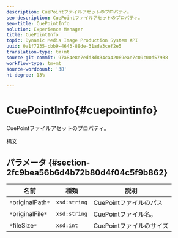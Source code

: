 ```yaml
---
description: CuePointファイルアセットのプロパティ。
seo-description: CuePointファイルアセットのプロパティ。
seo-title: CuePointInfo
solution: Experience Manager
title: CuePointInfo
topic: Dynamic Media Image Production System API
uuid: 0a1f7235-cbb9-4643-88de-31ada3cef2e5
translation-type: tm+mt
source-git-commit: 97a84e8e7edd3d834ca42069eae7c09c00d57938
workflow-type: tm+mt
source-wordcount: '38'
ht-degree: 13%

---
```



# CuePointInfo{#cuepointinfo}

CuePointファイルアセットのプロパティ。

構文

## パラメータ {#section-2fc9bea56b6d4b72b80d4f04c5f9b862}

| 名前 | 種類 | 説明 |
|---|---|---|
| `*`originalPath`*` | `xsd:string` | CuePointファイルのパス |
| `*`originalFile`*` | `xsd:string` | CuePointファイル名。 |
| `*`fileSize`*` | `xsd:int` | CuePointファイルのサイズ |

